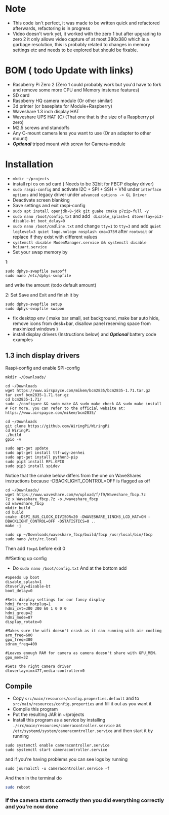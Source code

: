 # Note
- This code isn't perfect, it was made to be written quick and refactored afterwards, refactoring is in progress
- Video doesn't work yet, it worked with the zero 1 but after upgrading to zero 2 it only allows video capture of at most 380x380 which is a garbage resolution, this is probably related to changes in memory settings etc and needs to be explored but should be fixable.

# BOM ( todo Update with links)

- Raspberry Pi Zero 2 (Zero 1 could probably work but you'd have to fork and remove some more CPU and Memory instense features)
- SD card
- Raspberry HQ camera module (Or other similar)
- 3d printer (or baseplate for Module+Raspberry)
- Waveshare 1.3 inch display HAT
- Waveshare UPS HAT (C) (That one that is the size of a Raspberry pi zero)
- M2.5 screws and standoffs
- Any C-mount camera lens you want to use (Or an adapter to other mount)
- ***Optional*** tripod mount with screw for Camera-module

# Installation

- ````mkdir ~/projects````
- install rpi os on sd card ( Needs to be 32bit for FBCP display driver)
- ````sudo raspi-config```` and activate I2C + SPI + SSH + VNI under ````interface options```` and legacy driver under ````advanced options -> GL Driver````
- Deactivate screen blanking
- Save settings and exit raspi-config
- ````sudo apt install openjdk-8-jdk git guake cmake p7zip-full -y````
- ````sudo nano /boot/config.txt```` and add  ```
  disable_splash=1
  dtoverlay=pi3-disable-bt
  boot_delay=0```
- ````sudo nano /boot/cmdline.txt```` and change ````tty=1```` to ````tty=3```` and add ````quiet loglevel=3 quiet logo.nologo nosplash cma=375M```` after ````rootwait```` or replace if they exist with different values
- ````systemctl disable ModemManager.service && systemctl disable hciuart.service````
- Set your swap memory by

1: 
````shell
sudo dphys-swapfile swapoff
sudo nano /etc/dphys-swapfile
````
and write the amount (todo default amount)

2: Set Save and Exit and finish it by  
````
sudo dphys-swapfile setup
sudo dphys-swapfile swapon
````
- fix desktop env ( make bar small, set background, make bar auto hide, remove icons from desk+bar, disallow panel reserving space from maximized windows )
- install  display drivers (Instructions below) and ***Optional*** battery code examples 

## 1.3 inch display drivers

Raspi-config and enable SPI-config
````shell
mkdir ~/Downloads/
````
````shell
cd ~/Downloads
wget https://www.airspayce.com/mikem/bcm2835/bcm2835-1.71.tar.gz
tar zxvf bcm2835-1.71.tar.gz 
cd bcm2835-1.71/
sudo ./configure && sudo make && sudo make check && sudo make install
# For more, you can refer to the official website at: https://www.airspayce.com/mikem/bcm2835/
````
````shell
cd ~/Downloads
git clone https://github.com/WiringPi/WiringPi
cd WiringPi
./build
gpio -v
````
````shell
sudo apt-get update
sudo apt-get install ttf-wqy-zenhei
sudo apt-get install python3-pip
sudo pip3 install RPi.GPIO
sudo pip3 install spidev
````
Notice that the cmake below differs from the one on WaveShares instructions because -DBACKLIGHT_CONTROL=OFF is flagged as off
````shell
cd ~/Downloads/
wget https://www.waveshare.com/w/upload/f/f9/Waveshare_fbcp.7z
7z x Waveshare_fbcp.7z -o./waveshare_fbcp
cd waveshare_fbcp
mkdir build
cd build
cmake -DSPI_BUS_CLOCK_DIVISOR=20 -DWAVESHARE_1INCH3_LCD_HAT=ON -DBACKLIGHT_CONTROL=OFF -DSTATISTICS=0 ..
make -j
````
````shell
sudo cp ~/Downloads/waveshare_fbcp/build/fbcp /usr/local/bin/fbcp
sudo nano /etc/rc.local
````
Then add ````fbcp&```` before exit 0

##Setting up config

- Do ````sudo nano /boot/config.txt```` And at the bottom add
````
#Speeds up boot
disable_splash=1
dtoverlay=disable-bt
boot_delay=0

#Sets display settings for our fancy display
hdmi_force_hotplug=1
hdmi_cvt=300 300 60 1 0 0 0
hdmi_group=2
hdmi_mode=87
display_rotate=0

#Makes sure the wifi doesn't crash as it can running with air cooling
arm_freq=600
gpu_freq=300
sdram_freq=400

#Leaves enough RAM for camera as camera doesn't share with GPU_MEM.
gpu_mem=32

#Sets the right camera driver
dtoverlay=imx477,media-controller=0
````

## Compile
- Copy ```src/main/resources/config.properties.default``` and to ```src/main/resources/config.properties``` and fill it out as you want it
- Compile this program
- Put the resulting JAR in ~/projects
- Install this program as a service by installing ````./src/main/resources/cameracontroller.service```` as
  ```` /etc/systemd/system/cameracontroller.service````
  and then start it by running
````shell
sudo systemctl enable cameracontroller.service
sudo systemctl start cameracontroller.service
````
and if you're having problems you can see logs by running
````shell
sudo journalctl -u cameracontroller.service -f
````
And then in the terminal do
````bash
sudo reboot
````
### If the camera starts correctly then you did everything correctly and you're now done
